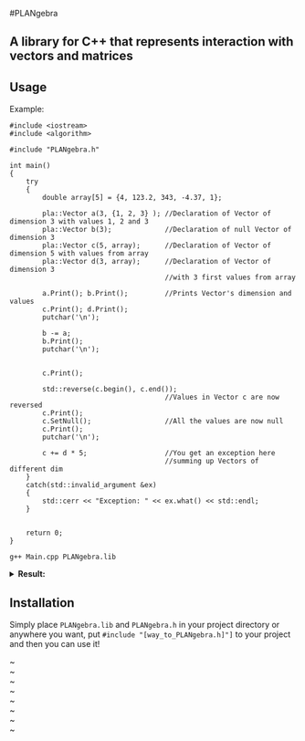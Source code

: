 #PLANgebra                                                                                                   
## A library for C++ that represents interaction with vectors and matrices                                                 

## Usage 
Example:
```
#include <iostream>
#include <algorithm>

#include "PLANgebra.h"

int main()
{
    try
    {
        double array[5] = {4, 123.2, 343, -4.37, 1};

        pla::Vector a(3, {1, 2, 3} ); //Declaration of Vector of dimension 3 with values 1, 2 and 3
        pla::Vector b(3);             //Declaration of null Vector of dimension 3
        pla::Vector c(5, array);      //Declaration of Vector of dimension 5 with values from array
        pla::Vector d(3, array);      //Declaration of Vector of dimension 3
                                      //with 3 first values from array

        a.Print(); b.Print();         //Prints Vector's dimension and values 
        c.Print(); d.Print();
        putchar('\n');        

        b -= a;
        b.Print();                    
        putchar('\n');


        c.Print();

        std::reverse(c.begin(), c.end());
                                      //Values in Vector c are now reversed
        c.Print();
        c.SetNull();                  //All the values are now null
        c.Print();
        putchar('\n');

        c += d * 5;                   //You get an exception here 
                                      //summing up Vectors of different dim
    }
    catch(std::invalid_argument &ex)
    {
        std::cerr << "Exception: " << ex.what() << std::endl;
    }


    return 0;
}
```
`g++ Main.cpp PLANgebra.lib`

<details>
<summary><b> Result: </b> </summary>

```
Vector: dimension 3, value 1 2 3 
Vector: dimension 3, value 0 0 0 
Vector: dimension 5, value 4 123.2 343 -4.37 1 
Vector: dimension 3, value 4 123.2 343 

Vector: dimension 3, value -1 -2 -3 

Vector: dimension 5, value 4 123.2 343 -4.37 1 
Vector: dimension 5, value 1 -4.37 343 123.2 4 
Vector: dimension 5, value 0 0 0 0 0 

Exception: The summed Vector::Vectors must be of the same dimension - 
You are trying to summ up Vector of dimension 5 with Vector of dimension 3
```
</details>

## Installation                                                                                             
Simply place `PLANgebra.lib` and `PLANgebra.h` in your project directory or anywhere you want, put `#include "[way_to_PLANgebra.h]"]` to your project and then you can use it!



~                                                                                                                                          
~                                                                                                                                          
~                                                                                                                                          
~                                                                                                                                          
~                                                                                                                                          
~                                                                                                                                          
~                                                                                                                                          
~                                                                
